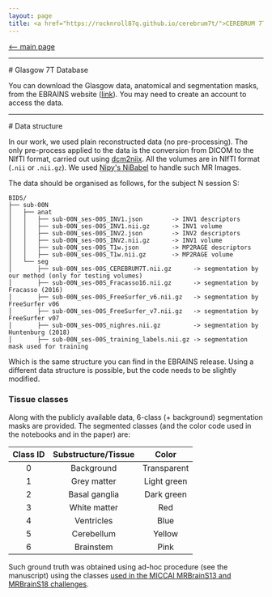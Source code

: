 ```yaml
---
layout: page
title: <a href="https://rocknroll87q.github.io/cerebrum7t/">CEREBRUM 7T</a>
---
```


[<-- main page](https://rocknroll87q.github.io/cerebrum7t/)

<hr>
# Glasgow 7T Database

You can download the Glasgow data, anatomical and segmentation masks, from the EBRAINS website ([link](https://kg.ebrains.eu/search/instances/Dataset/2b24466d-f1cd-4b66-afa8-d70a6755ebea)). You may need to create an account to access the data.


<hr>
# Data structure

In our work, we used plain reconstructed data (no pre-processing). 
The only pre-process applied to the data is the conversion from DICOM to the NIfTI format, carried out using [dcm2niix](https://github.com/rordenlab/dcm2niix).
All the volumes are in NIfTI format (`.nii` or `.nii.gz`). 
We used [Nipy's NiBabel](https://nipy.org/nibabel/) to handle such MR Images.

The data should be organised as follows, for the subject N session S:

```
BIDS/
├── sub-00N
│   ├── anat
│   │   ├── sub-00N_ses-00S_INV1.json        -> INV1 descriptors
│   │   ├── sub-00N_ses-00S_INV1.nii.gz      -> INV1 volume
│   │   ├── sub-00N_ses-00S_INV2.json        -> INV2 descriptors
│   │   ├── sub-00N_ses-00S_INV2.nii.gz      -> INV1 volume
│   │   ├── sub-00N_ses-00S_T1w.json         -> MP2RAGE descriptors
│   │   ├── sub-00N_ses-00S_T1w.nii.gz       -> MP2RAGE volume
│   └── seg
│       ├── sub-00N_ses-00S_CEREBRUM7T.nii.gz      -> segmentation by our method (only for testing volumes)
│       ├── sub-00N_ses-00S_Fracasso16.nii.gz      -> segmentation by Fracasso (2016)
│       ├── sub-00N_ses-00S_FreeSurfer_v6.nii.gz   -> segmentation by FreeSurfer v06
│       ├── sub-00N_ses-00S_FreeSurfer_v7.nii.gz   -> segmentation by FreeSurfer v07
│       ├── sub-00N_ses-00S_nighres.nii.gz         -> segmentation by Huntenburg (2018)
│       ├── sub-00N_ses-00S_training_labels.nii.gz -> segmentation mask used for training 
```

Which is the same structure you can find in the EBRAINS release.
Using a different data structure is possible, but the code needs to be slightly modified.


### Tissue classes

Along with the publicly available data, 6-class (+ background) segmentation masks are provided. The segmented classes (and the color code used in the notebooks and in the paper) are:

| Class ID | Substructure/Tissue |    Color    |
|:--------:|:-------------------:|:-----------:|
|     0    |      Background     | Transparent |
|     1    |     Grey matter     | Light green |
|     2    |    Basal ganglia    |  Dark green |
|     3    |     White matter    |     Red     |
|     4    |      Ventricles     |     Blue    |
|     5    |      Cerebellum     |    Yellow   |
|     6    |      Brainstem      |     Pink    |


Such ground truth was obtained using ad-hoc procedure (see the manuscript) using the classes [used in the MICCAI MRBrainS13 and MRBrainS18 challenges](https://mrbrains13.isi.uu.nl/data/).
